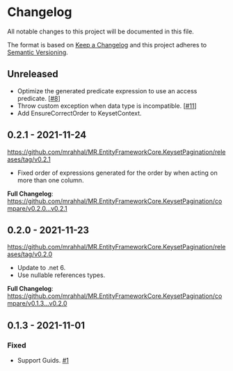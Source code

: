# Changelog

All notable changes to this project will be documented in this file.

The format is based on [Keep a Changelog](http://keepachangelog.com/)
and this project adheres to [Semantic Versioning](http://semver.org/).

## Unreleased

- Optimize the generated predicate expression to use an access predicate. [[#8](https://github.com/mrahhal/MR.EntityFrameworkCore.KeysetPagination/issues/8)]
- Throw custom exception when data type is incompatible. [[#11](https://github.com/mrahhal/MR.EntityFrameworkCore.KeysetPagination/issues/11)]
- Add EnsureCorrectOrder to KeysetContext.

## 0.2.1 - 2021-11-24

https://github.com/mrahhal/MR.EntityFrameworkCore.KeysetPagination/releases/tag/v0.2.1

- Fixed order of expressions generated for the order by when acting on more than one column.

**Full Changelog**: https://github.com/mrahhal/MR.EntityFrameworkCore.KeysetPagination/compare/v0.2.0...v0.2.1

## 0.2.0 - 2021-11-23

https://github.com/mrahhal/MR.EntityFrameworkCore.KeysetPagination/releases/tag/v0.2.0

- Update to .net 6.
- Use nullable references types.

**Full Changelog**: https://github.com/mrahhal/MR.EntityFrameworkCore.KeysetPagination/compare/v0.1.3...v0.2.0

## 0.1.3 - 2021-11-01

### Fixed

- Support Guids. [#1](https://github.com/mrahhal/MR.EntityFrameworkCore.KeysetPagination/issues/1)
